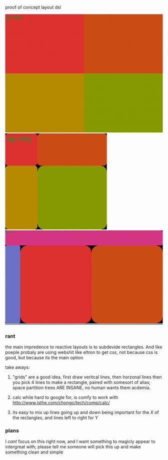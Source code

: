 proof of concept layout dsl

![](4.gif)
![](animation.gif)
![](standard.gif)

### rant

the main impredence to reactive layouts is to subdevide rectangles. And like poeple probaly are using webshit like eltron to get css, not because css is good, but because its the main option

take aways:

1. "grids" are a good idea, first draw veritcal lines, then horzonal lines then you pick 4 lines to make a rectangle, paired with somesort of alias; space partition trees ARE INSANE, no human wants them acdemia.

2. calc while hard to google for, is comfy to work with http://www.isthe.com/chongo/tech/comp/calc/

3. its easy to mix up lines going up and down being important for the *X* of the rectangles, and lines left to right for Y

### plans

I *cant* focus on this right now, and I want something to magicly appear to intergreat with; please tell me someone will pick this up and make something clean and simple
